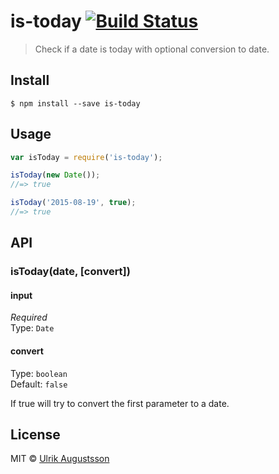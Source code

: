 # is-today [![Build Status](https://travis-ci.org/ulrikaugustsson/is-today.svg?branch=master)](https://travis-ci.org/ulrikaugustsson/is-today)

> Check if a date is today with optional conversion to date.


## Install

```
$ npm install --save is-today
```


## Usage

```js
var isToday = require('is-today');

isToday(new Date());
//=> true

isToday('2015-08-19', true);
//=> true
```


## API

### isToday(date, [convert])

#### input

*Required*  
Type: `Date`

#### convert

Type: `boolean`  
Default: `false`

If true will try to convert the first parameter to a date.


## License

MIT © [Ulrik Augustsson](http://google.com)
